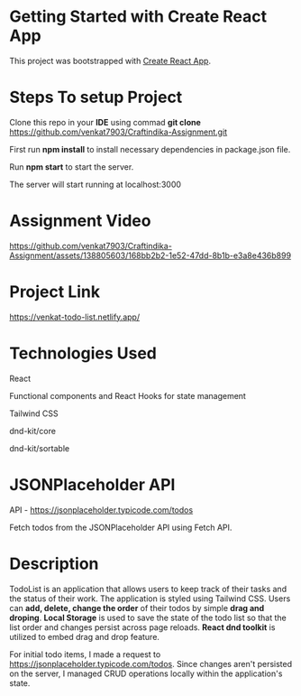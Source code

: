 # Getting Started with Create React App

This project was bootstrapped with [Create React App](https://github.com/facebook/create-react-app).

# Steps To setup Project
Clone this repo in your **IDE** using commad **git clone** https://github.com/venkat7903/Craftindika-Assignment.git

First run **npm install** to install necessary dependencies in package.json file.

Run **npm start** to start the server. 

The server will start running at localhost:3000

# Assignment Video

https://github.com/venkat7903/Craftindika-Assignment/assets/138805603/168bb2b2-1e52-47dd-8b1b-e3a8e436b899

# Project Link
https://venkat-todo-list.netlify.app/

# Technologies Used

React

Functional components and React Hooks for state management

Tailwind CSS

dnd-kit/core

dnd-kit/sortable

# JSONPlaceholder API 

API - https://jsonplaceholder.typicode.com/todos

Fetch todos from the JSONPlaceholder API using Fetch API.

# Description

TodoList is an application that allows users to keep track of their tasks and the status of their work. The application is styled using Tailwind CSS. Users can **add, delete, change the order** of their todos by simple **drag and droping**. **Local Storage** is used to save the state of the todo list so that the list order and changes persist across page reloads. **React dnd toolkit** is utilized to embed drag and drop feature.

For initial todo items, I made a request to https://jsonplaceholder.typicode.com/todos. Since changes aren't persisted on the server, I managed CRUD operations locally within the application's state.
